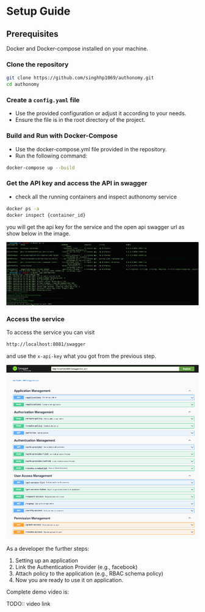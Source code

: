 # Setup Guide

## Prerequisites

Docker and Docker-compose installed on your machine.

### Clone the repository

```sh
git clone https://github.com/singhhp1069/authonomy.git
cd authonomy
```

### Create a `config.yaml` file

- Use the provided configuration or adjust it according to your needs.
- Ensure the file is in the root directory of the project.

### Build and Run with Docker-Compose

- Use the docker-compose.yml file provided in the repository.
- Run the following command:

```sh
docker-compose up --build
```

### Get the API key and access the API in swagger

- check all the running containers and inspect authonomy service

```sh
docker ps -a
docker inspect {container_id}
```

you will get the api key for the service and the open api swagger url as show below in the image.

![Docker inspect](./images/docker.png)

### Access the service

To access the service you can visit

```sh
http://localhost:8081/swagger
```

and use the `x-api-key` what you got from the previous step.

![Swagger](./images/swagger.png)

As a developer the further steps:

1. Setting up an application
2. Link the Authentication Provider (e.g., facebook)
3. Attach policy to the application (e.g., RBAC schema policy)
4. Now you are ready to use it on application.

Complete demo video is:

TODO:: video link
